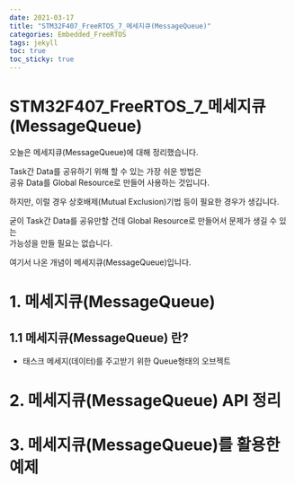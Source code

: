 ```yaml
---
date: 2021-03-17
title: "STM32F407_FreeRTOS_7_메세지큐(MessageQueue)"
categories: Embedded_FreeRTOS
tags: jekyll
toc: true  
toc_sticky: true 
---
```


STM32F407_FreeRTOS_7_메세지큐(MessageQueue)
=============

오늘은 메세지큐(MessageQueue)에 대해 정리했습니다.    

Task간 Data를 공유하기 위해 할 수 있는 가장 쉬운 방법은    
공유 Data를 Global Resource로 만들어 사용하는 것입니다.    

하지만, 이럴 경우 상호배제(Mutual Exclusion)기법 등이 필요한 경우가 생깁니다.

굳이 Task간 Data를 공유만할 건데 Global Resource로 만들어서 문제가 생길 수 있는    
가능성을 만들 필요는 없습니다.    

여기서 나온 개념이 메세지큐(MessageQueue)입니다.

# 1. 메세지큐(MessageQueue)
## 1.1 메세지큐(MessageQueue) 란?
* 태스크 메세지(데이터)를 주고받기 위한 Queue형태의 오브젝트


# 2. 메세지큐(MessageQueue) API 정리

# 3. 메세지큐(MessageQueue)를 활용한 예제
